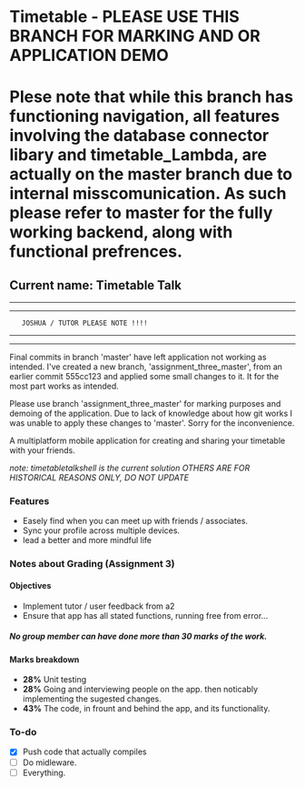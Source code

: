 # Timetable - PLEASE USE THIS BRANCH FOR MARKING AND OR APPLICATION DEMO
# Plese note that while this branch has functioning navigation, all features involving the database connector libary and timetable_Lambda, are actually on the master branch due to internal misscomunication.  As such please refer to master for the fully working backend, along with functional prefrences.
## Current name: __Timetable Talk__

*********************************************************************************************
*********************************************************************************************
       JOSHUA / TUTOR PLEASE NOTE !!!!
*********************************************************************************************
*********************************************************************************************
Final commits in branch 'master' have left application not working as intended.
I've created a new branch, 'assignment_three_master', from an earlier commit 555cc123
and applied some small changes to it. It for the most part works as intended.

Please use branch 'assignment_three_master' for marking purposes and demoing of the application.
Due to lack of knowledge about how git works I was unable to apply these changes to 'master'.
Sorry for the inconvenience.





A multiplatform mobile application for creating and sharing your timetable with your friends.

 _note: timetabletalkshell is the current solution OTHERS ARE FOR HISTORICAL REASONS ONLY, DO NOT UPDATE_
 
### Features
- Easely find when you can meet up with friends / associates.
- Sync your profile across multiple devices.
- lead a better and more mindful life

### Notes about Grading (Assignment 3)

#### Objectives
- Implement tutor / user feedback from a2
- Ensure that app has all stated functions, running free from error...

##### No group member can have done more than 30 marks of the work.

#### Marks breakdown
- **28%** Unit testing
- **28%** Going and interviewing people on the app. then noticably implementing the sugested changes.
- **43%** The code, in frount and behind the app, and its functionality.

### To-do
- [x] Push code that actually compiles
- [ ] Do midleware.
- [ ] Everything.
